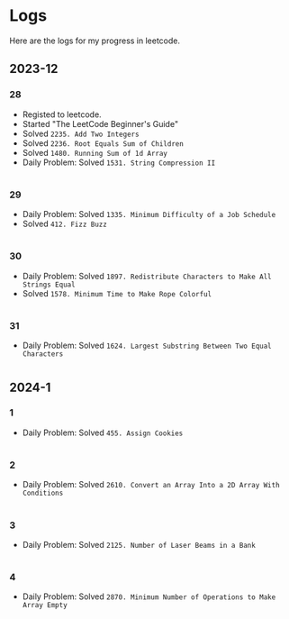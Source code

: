 # Logs
Here are the logs for my progress in leetcode.

## 2023-12
### 28
- Registed to leetcode.
- Started "The LeetCode Beginner's Guide"
- Solved `2235. Add Two Integers`
- Solved `2236. Root Equals Sum of Children`
- Solved `1480. Running Sum of 1d Array`
- Daily Problem: Solved `1531. String Compression II`

#
### 29
- Daily Problem: Solved `1335. Minimum Difficulty of a Job Schedule`
- Solved `412. Fizz Buzz`

#
### 30
- Daily Problem: Solved `1897. Redistribute Characters to Make All Strings Equal`
- Solved `1578. Minimum Time to Make Rope Colorful`

#
### 31
- Daily Problem: Solved `1624. Largest Substring Between Two Equal Characters`

#

## 2024-1
### 1
- Daily Problem: Solved `455. Assign Cookies`
#

### 2
- Daily Problem: Solved `2610. Convert an Array Into a 2D Array With Conditions`
#

### 3
- Daily Problem: Solved `2125. Number of Laser Beams in a Bank`
#

### 4
- Daily Problem: Solved `2870. Minimum Number of Operations to Make Array Empty`
#

